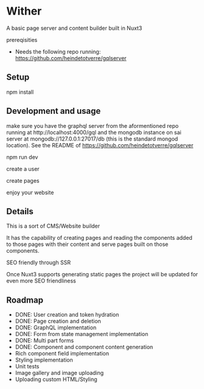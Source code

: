 # Wither

A basic page server and content builder built in Nuxt3

prereqisities

- Needs the following repo running: https://github.com/heindetotverre/gqlserver

## Setup

npm install

## Development and usage

make sure you have the graphql server from the aformentioned repo running at http://localhost:4000/gql and the mongodb instance on sai server at mongodb://127.0.0.1:27017/db (this is the standard mongod location). See the README of https://github.com/heindetotverre/gqlserver

npm run dev

create a user

create pages

enjoy your website

## Details

This is a sort of CMS/Website builder

It has the capability of creating pages and reading the components added to those pages with their content and serve pages built on those components.

SEO friendly through SSR

Once Nuxt3 supports generating static pages the project will be updated for even more SEO friendliness

## Roadmap

- DONE: User creation and token hydration
- DONE: Page creation and deletion
- DONE: GraphQL implementation
- DONE: Form from state management implementation
- DONE: Multi part forms
- DONE: Component and component content generation
- Rich component field implementation
- Styling implementation
- Unit tests
- Image gallery and image uploading
- Uploading custom HTML/Styling
